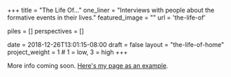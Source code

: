 +++
title = "The Life Of..."
one_liner = "Interviews with people about the formative events in their lives."
featured_image = ""
url = 'the-life-of'

piles = []
perspectives = []

date = 2018-12-26T13:01:15-08:00
draft = false
layout = "the-life-of-home"
project_weight = 1 # 1 = low, 3 = high
+++

More info coming soon. <a href="/the-life-of/buster">Here's my page as an example</a>.